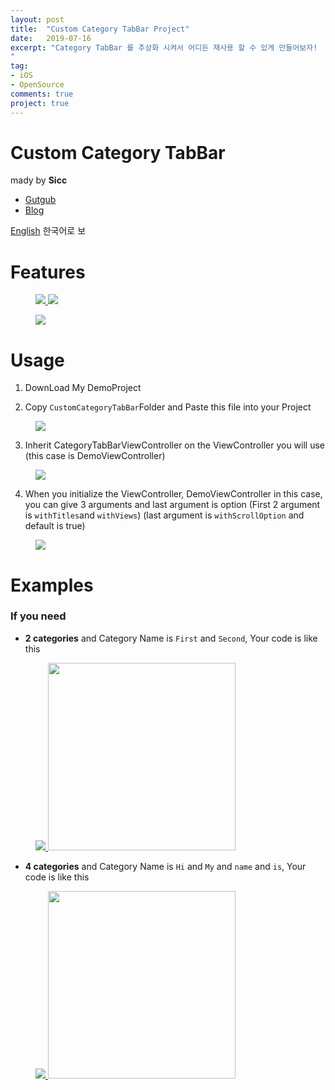 ```yaml
---
layout: post
title:  "Custom Category TabBar Project"
date:   2019-07-16
excerpt: "Category TabBar 를 추상화 시켜서 어디든 재사용 할 수 있게 만들어보자!
"
tag:
- iOS
- OpenSource
comments: true
project: true
---
```


# Custom Category TabBar
mady by **Sicc**
* [Gutgub](https://github.com/changSic)
* [Blog](https://changsic.github.io/)

[English](#Features)
한국어로 보

# Features
<figure class="half">
  <a href="/assets/ViewSwipe.gif">
	<img src="/assets/ViewSwipe.gif">
  </a>
	<img src="/assets/CategoryTap.gif">
  <a href="/assets/CategoryTap.gif">
  </a>
</figure>

<figure>
  <a href="/assets/CategoryScrollingWithIndicatorBar.gif">
	<img src="/assets/CategoryScrollingWithIndicatorBar.gif">
  </a>
  <figcaption>
    <a href="/assets/CategoryScrollingWithIndicatorBar.gif" title="카테고리를 스크롤 해도 파란색 IndicatorBar가 따라갑니다 ">
    </a>
  </figcaption>
</figure>

# Usage
1. DownLoad My DemoProject

2. Copy `CustomCategoryTabBar`Folder and Paste this file into your Project
<figure>
  <a href="/assets/CustomCategoryTabBarFolder.png">
	<img src="/assets/CustomCategoryTabBarFolder.png">
  </a>
</figure>


3. Inherit CategoryTabBarViewController on the ViewController you will use
(this case is DemoViewController)
<figure>
  <a href="/assets/InheritCategoryTabBarVC.png">
	<img src="/assets/InheritCategoryTabBarVC.png">
  </a>
</figure>

4. When you initialize the ViewController, DemoViewController in this case, you can give 3 arguments and last argument is option
(First 2 argument is `withTitles`and `withViews`)
(last argument is `withScrollOption` and default is true)
<figure>
  <a href="/assets/CategoryTabBarInit.png">
	<img src="/assets/CategoryTabBarInit.png">
  </a>
</figure>

# Examples

### If you need
* **2 categories** and Category Name is `First` and `Second`, Your code is like this
<figure class = "half">
  <a href="/assets/categoryCodeDemo1.png">
	<img src="/assets/categoryCodeDemo1.png">
  </a>
  <a href="/assets/CategoryNumIs2.gif">
	<img src="/assets/CategoryNumIs2.gif" height = 300>
  </a>
</figure>

* **4 categories** and Category Name is `Hi` and `My` and `name` and `is`, Your code is like this
<figure class = "half">
  <a href="/assets/categoryCodeDemo2.png">
	<img src="/assets/categoryCodeDemo2.png">
  </a>
  <a href="/assets/CategoryNumIs4.gif">
	<img src="/assets/CategoryNumIs4.gif" height = 300>
  </a>
</figure>
